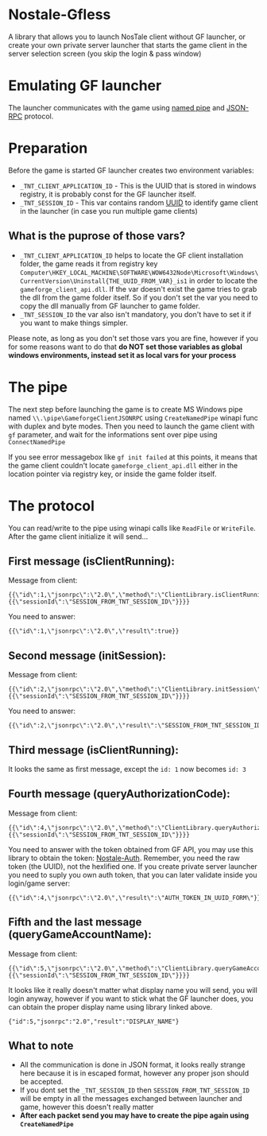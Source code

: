 # Nostale-Gfless
A library that allows you to launch NosTale client without GF launcher, or create your own private server launcher that starts the game client in the server selection screen (you skip the login & pass window)

# Emulating GF launcher
The launcher communicates with the game using [named pipe](https://docs.microsoft.com/en-us/windows/win32/ipc/named-pipes) and [JSON-RPC](https://en.wikipedia.org/wiki/JSON-RPC) protocol.

# Preparation
Before the game is started GF launcher creates two environment variables:
* `_TNT_CLIENT_APPLICATION_ID` - This is the UUID that is stored in windows registry, it is probably const for the GF launcher itself.
* `_TNT_SESSION_ID` - This var contains random [UUID](https://en.wikipedia.org/wiki/Universally_unique_identifier) to identify game client in the launcher (in case you run multiple game clients)

## What is the puprose of those vars?
* `_TNT_CLIENT_APPLICATION_ID` helps to locate the GF client installation folder, the game reads it from registry key `Computer\HKEY_LOCAL_MACHINE\SOFTWARE\WOW6432Node\Microsoft\Windows\CurrentVersion\Uninstall{THE_UUID_FROM_VAR}_is1` in order to locate the `gameforge_client_api.dll`. If the var doesn't exist the game tries to grab the dll from the game folder itself. So if you don't set the var you need to copy the dll manually from GF launcher to game folder.
* `_TNT_SESSION_ID` the var also isn't mandatory, you don't have to set it if you want to make things simpler.

Please note, as long as you don't set those vars you are fine, however if you for some reasons want to do that **do NOT set those variables as global windows environments, instead set it as local vars for your process**

# The pipe
The next step before launching the game is to create MS Windows pipe named `\\.\pipe\GameforgeClientJSONRPC` using `CreateNamedPipe` winapi func with duplex and byte modes. Then you need to launch the game client with `gf` parameter, and wait for the informations sent over pipe using `ConnectNamedPipe`

If you see error messagebox like `gf init failed` at this points, it means that the game client couldn't locate `gameforge_client_api.dll` either in the location pointer via registry key, or inside the game folder itself.

# The protocol
You can read/write to the pipe using winapi calls like `ReadFile` or `WriteFile`. After the game client initialize it will send...
## First message (isClientRunning):
Message from client:

```
{{\"id\":1,\"jsonrpc\":\"2.0\",\"method\":\"ClientLibrary.isClientRunning\",\"params\":{{\"sessionId\":\"SESSION_FROM_TNT_SESSION_ID\"}}}}
```

You need to answer:

```
{{\"id\":1,\"jsonrpc\":\"2.0\",\"result\":true}}
```

## Second message (initSession):
Message from client:

```
{{\"id\":2,\"jsonrpc\":\"2.0\",\"method\":\"ClientLibrary.initSession\",\"params\":{{\"sessionId\":\"SESSION_FROM_TNT_SESSION_ID\"}}}}
```

You need to answer:

```
{{\"id\":2,\"jsonrpc\":\"2.0\",\"result\":\"SESSION_FROM_TNT_SESSION_ID\"}}
```

## Third message (isClientRunning):
It looks the same as first message, except the `id: 1` now becomes `id: 3`

## Fourth message (queryAuthorizationCode):
Message from client:

```
{{\"id\":4,\"jsonrpc\":\"2.0\",\"method\":\"ClientLibrary.queryAuthorizationCode\",\"params\":{{\"sessionId\":\"SESSION_FROM_TNT_SESSION_ID\"}}}}
```

You need to answer with the token obtained from GF API, you may use this library to obtain the token: [Nostale-Auth](https://github.com/morsisko/NosTale-Auth). Remember, you need the raw token (the UUID), not the hexlified one. If you create private server launcher you need to suply you own auth token, that you can later validate inside you login/game server:

```
{{\"id\":4,\"jsonrpc\":\"2.0\",\"result\":\"AUTH_TOKEN_IN_UUID_FORM\"}}
```

## Fifth and the last message (queryGameAccountName):
Message from client:

```
{{\"id\":5,\"jsonrpc\":\"2.0\",\"method\":\"ClientLibrary.queryGameAccountName\",\"params\":{{\"sessionId\":\"SESSION_FROM_TNT_SESSION_ID\"}}}}
```

It looks like it really doesn't matter what display name you will send, you will login anyway, however if you want to stick what the GF launcher does, you can obtain the proper display name using library linked above.

```
{"id":5,"jsonrpc":"2.0","result":"DISPLAY_NAME"}
```

## What to note
* All the communication is done in JSON format, it looks really strange here because it is in escaped format, however any proper json should be accepted.
* If you dont set the `_TNT_SESSION_ID` then `SESSION_FROM_TNT_SESSION_ID` will be empty in all the messages exchanged between launcher and game, however this doesn't really matter
* **After each packet send you may have to create the pipe again using `CreateNamedPipe`**
